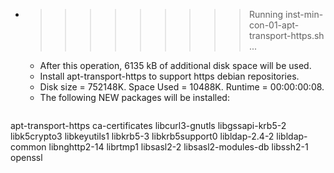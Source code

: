 * >>>>>>>>> Running inst-min-con-01-apt-transport-https.sh ...
  * After this operation, 6135 kB of additional disk space will be used.
  * Install apt-transport-https to support https debian repositories.
  * Disk size = 752148K. Space Used = 10488K. Runtime = 00:00:00:08.
  * The following NEW packages will be installed:
  ```bash
apt-transport-https ca-certificates libcurl3-gnutls libgssapi-krb5-2 libk5crypto3
libkeyutils1 libkrb5-3 libkrb5support0 libldap-2.4-2 libldap-common
libnghttp2-14 librtmp1 libsasl2-2 libsasl2-modules-db libssh2-1
openssl
  ```
